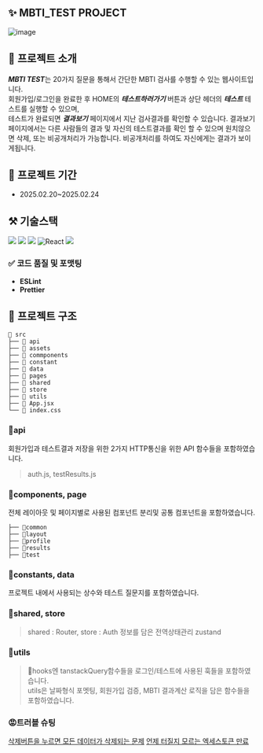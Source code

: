 ## ✨ MBTI_TEST PROJECT
![image](https://github.com/user-attachments/assets/e4e8f941-9cd6-4f84-a7a0-f8b34ed4fea3)

## 📢 프로젝트 소개
***MBTI TEST***는 20가지 질문을 통해서 간단한 MBTI 검사를 수행할 수 있는 웹사이트입니다.    
회원가입/로그인을 완료한 후 HOME의 ***테스트하러가기*** 버튼과 상단 헤더의 ***테스트*** 테스트를 실행할 수 있으며,    
테스트가 완료되면 ***결과보기*** 페이지에서 지난 검사결과를 확인할 수 있습니다.
결과보기 페이지에서는 다른 사람들의 결과 및 자신의 테스트결과를 확인 할 수 있으며 원치않으면 삭제, 또는 비공개처리가 가능합니다.
비공개처리를 하여도 자신에게는 결과가 보이게됩니다.

## 📅 프로젝트 기간
* 2025.02.20~2025.02.24

## ⚒ 기술스택

  <img src="https://img.shields.io/badge/html5-E34F26?style=for-the-badge&logo=html5&logoColor=white"> <img src="https://img.shields.io/badge/css-1572B6?style=for-the-badge&logo=css3&logoColor=white"> 
  <img src="https://img.shields.io/badge/javascript-F7DF1E?style=for-the-badge&logo=javascript&logoColor=black"> ![React](https://img.shields.io/badge/react-%2320232a.svg?style=for-the-badge&logo=react&logoColor=%2361DAFB) <img src="https://img.shields.io/badge/zustand-%2320232a.svg?style=for-the-badge&logo=react&logoColor=%2361DAFB"> 

### ✅ **코드 품질 및 포맷팅**

- **ESLint**
- **Prettier**

## 📁 프로젝트 구조
```
📁 src
├── 📁 api
├── 📁 assets
├── 📁 commponents
├── 📁 constant
├── 📁 data
├── 📁 pages
├── 📁 shared
├── 📁 store
├── 📁 utils
├── 📄 App.jsx
└── 📄 index.css
```
### 📁api
회원가입과 테스트결과 저장을 위한 2가지 HTTP통신을 위한 API 함수들을 포함하였습니다.
> auth.js, testResults.js

### 📁components, page
전체 레이아웃 및 페이지별로 사용된 컴포넌트 분리및 공통 컴포넌트을 포함하였습니다.
```
├── 📁common
├── 📁layout
├── 📁profile
├── 📁results
├── 📁test
```
### 📁constants, data
프로젝트 내에서 사용되는 상수와 테스트 질문지를 포함하였습니다.
### 📁shared, store
> shared : Router, store : Auth 정보를 담은 전역상태관리 zustand
### 📁utils
> 📁hooks엔 tanstackQuery함수들을 로그인/테스트에 사용된 훅들을 포함하였습니다.   
> utils은 날짜형식 포멧팅, 회원가입 검증, MBTI 결과계산 로직을 담은 함수들을 포함하였습니다.


### 😡트러블 슈팅
[삭제버튼을 누르면 모든 데이터가 삭제되는 문제](https://forevero3o.tistory.com/43)
[언제 터질지 모르는 엑세스토큰 만료](https://forevero3o.tistory.com/44)



